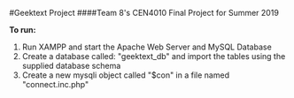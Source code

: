 #Geektext Project
####Team 8's CEN4010 Final Project for Summer 2019

**To run:**

1. Run XAMPP and start the Apache Web Server and MySQL Database
2. Create a database called: "geektext_db" and import the tables using the supplied database schema
3. Create a new mysqli object called "$con" in a file named "connect.inc.php"
